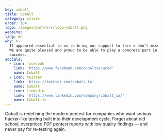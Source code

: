 ```yaml
---
key: cobalt
title: Cobalt
category: silver
order: 104
logo: /images/partners/logo-cobalt.png
website: ''
lang: en
why: >-
  It appeared essential to us to bring our support to this « don’t miss » event.
  We are quite pleased and proud to be able to play a concrete part in its
  success.  
socials:
  - icon: facebook
    link: 'https://www.facebook.com/cobaltsecured'
    name: Cobalt
  - icon: twitter
    link: 'https://twitter.com/cobalt_io'
    name: Cobalt
  - icon: linkedin
    link: 'https://www.linkedin.com/company/cobalt_io/'
    name: Cobalt.io
---
```

Cobalt is redefining the modern pentest for companies who want serious hacker-like testing built into their development cycle. Forget about old school, overpriced PDF pentest reports with low quality findings — and never pay for re-testing again.
